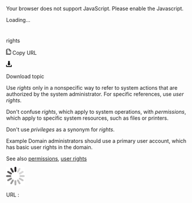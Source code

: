Your browser does not support JavaScript. Please enable the Javascript.

Loading...

# 

rights

![Copy URL](rights_files/Copy.png)
Copy URL

![Download](rights_files/Download.png)

Download topic

Use *rights*
only in a nonspecific way to refer to system actions that are
authorized by the system administrator. For specific references, use *user rights*.

Don't confuse *rights*, which apply to system operations, with *permissions*, which apply to specific system resources, such as files or printers.

Don't use *privileges* as a synonym for *rights*.

Example Domain administrators should use a primary user account, which has basic user rights in the domain.

See also [permissions](https://worldready.cloudapp.net/Styleguide/Read?id=2700&topicid=35560), [user rights](https://worldready.cloudapp.net/Styleguide/Read?id=2700&topicid=35562)

![In progress](rights_files/activity-large.gif)

URL :
